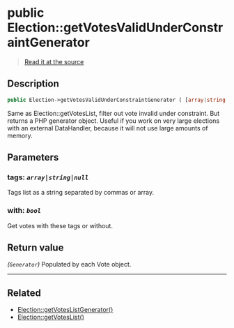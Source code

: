 # public Election::getVotesValidUnderConstraintGenerator

> [Read it at the source](https://github.com/julien-boudry/Condorcet/blob/master/src/ElectionProcess/VotesProcess.php#L160)

## Description    

```php
public Election->getVotesValidUnderConstraintGenerator ( [array|string|null $tags = null , bool $with = true] ): Generator
```

Same as Election::getVotesList, filter out vote invalid under constraint. But returns a PHP generator object.
Useful if you work on very large elections with an external DataHandler, because it will not use large amounts of memory.

## Parameters

### **tags:** *`array|string|null`*   
Tags list as a string separated by commas or array.    

### **with:** *`bool`*   
Get votes with these tags or without.    


## Return value   

*(`Generator`)* Populated by each Vote object.


---------------------------------------

## Related

* [Election::getVotesListGenerator()](/Docs/api-reference/Election%20Class/Election--getVotesListGenerator().md)    
* [Election::getVotesList()](/Docs/api-reference/Election%20Class/Election--getVotesList().md)    
